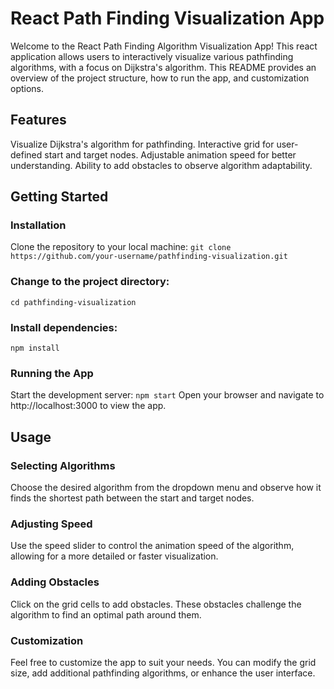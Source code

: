 # React Path Finding Visualization App
Welcome to the React Path Finding Algorithm Visualization App! This react application allows users to interactively visualize various pathfinding algorithms, with a focus on Dijkstra's algorithm. This README provides an overview of the project structure, how to run the app, and customization options.

## Features
Visualize Dijkstra's algorithm for pathfinding.
Interactive grid for user-defined start and target nodes.
Adjustable animation speed for better understanding.
Ability to add obstacles to observe algorithm adaptability.

## Getting Started
### Installation
Clone the repository to your local machine:
`git clone https://github.com/your-username/pathfinding-visualization.git`

### Change to the project directory:
`cd pathfinding-visualization`


### Install dependencies:
`npm install`

### Running the App
Start the development server:
`npm start`
Open your browser and navigate to http://localhost:3000 to view the app.

## Usage
### Selecting Algorithms
Choose the desired algorithm from the dropdown menu and observe how it finds the shortest path between the start and target nodes.

### Adjusting Speed
Use the speed slider to control the animation speed of the algorithm, allowing for a more detailed or faster visualization.

### Adding Obstacles
Click on the grid cells to add obstacles. These obstacles challenge the algorithm to find an optimal path around them.

### Customization
Feel free to customize the app to suit your needs. You can modify the grid size, add additional pathfinding algorithms, or enhance the user interface.
